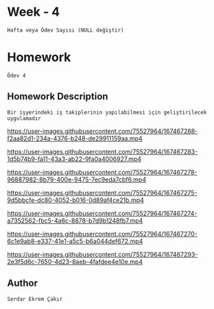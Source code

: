 # Week - 4
```Hafta veya Ödev Sayısı (NULL değiştir)```

# Homework 
```Ödev 4```


## Homework Description

```
Bir işyerindeki iş takiplerinin yapılabilmesi için geliştirilecek uygulamadır
```
https://user-images.githubusercontent.com/75527964/167467288-f2aa82d1-234a-4376-b248-de29911159aa.mp4

https://user-images.githubusercontent.com/75527964/167467283-1d5b74b9-fa11-43a3-ab22-9fa0a4006927.mp4

https://user-images.githubusercontent.com/75527964/167467278-96887982-8b79-400e-9475-7ec9eda7cbf6.mp4

https://user-images.githubusercontent.com/75527964/167467275-9d5bbcfe-dc80-4052-b016-0d89af4ce21b.mp4

https://user-images.githubusercontent.com/75527964/167467274-a7352562-fbc5-4a6c-8878-b7d9b1248fb7.mp4

https://user-images.githubusercontent.com/75527964/167467270-6c1e9ab8-e337-41e1-a5c5-b6a044def672.mp4

https://user-images.githubusercontent.com/75527964/167467293-2e3f5d6c-7650-4d23-8aeb-4fafdee4e10e.mp4

## Author

```Serdar Ekrem Çakır```
